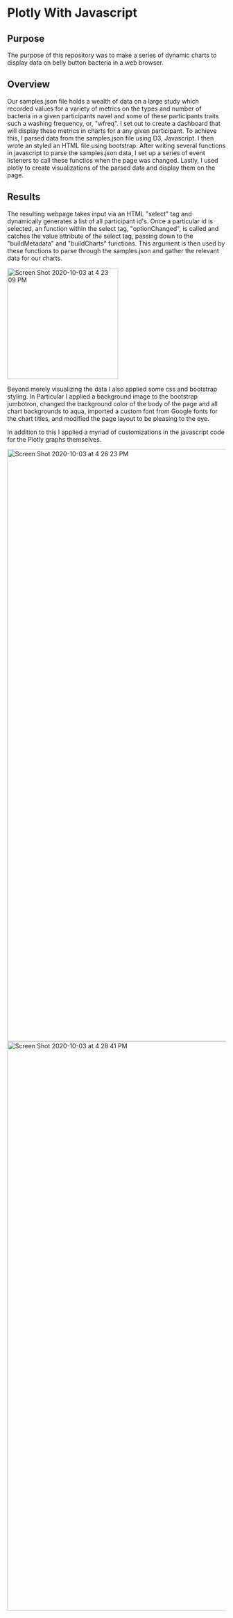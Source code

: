 # Plotly With Javascript

## Purpose
The purpose of this repository was to make a series of dynamic charts to display data on belly button bacteria in a web browser. 

## Overview
Our samples.json file holds a wealth of data on a large study which recorded values for a variety of metrics on the types and number of bacteria in a given participants navel and some of these participants traits such a washing frequency, or, "wfreq". I set out to create a dashboard that will display these metrics in charts for a any given participant. To achieve this, I parsed data from the samples.json file using D3, Javascript. I then wrote an styled an HTML file using bootstrap. After writing several functions in javascript to parse the samples.json data, I set up a series of event listeners to call these functios when the page was changed. Lastly, I used plotly to create visualizations of the parsed data and display them on the page.

## Results
The resulting webpage takes input via an HTML "select" tag and dynamically generates a list of all participant id's. Once a particular id is selected, an function within the select tag, "optionChanged", is called and catches the value attribute of the select tag, passing down to the "buildMetadata" and "buildCharts" functions. This argument is then used by these functions to parse through the samples.json and gather the relevant data for our charts.

<img width="256" alt="Screen Shot 2020-10-03 at 4 23 09 PM" src="https://user-images.githubusercontent.com/66881241/95003513-d1515880-0594-11eb-9575-877b7cce0a19.png">


Beyond merely visualizing the data I also applied some css and bootstrap styling. In Particular I applied a background image to the bootstrap jumbotron, changed the background color of the body of the page and all chart backgrounds to aqua, imported a custom font from Google fonts for the chart titles, and modified the page layout to be pleasing to the eye. 

In addition to this I applied a myriad of customizations in the javascript code for the Plotly graphs themselves.

<img width="1362" alt="Screen Shot 2020-10-03 at 4 26 23 PM" src="https://user-images.githubusercontent.com/66881241/95003555-4b81dd00-0595-11eb-9d77-09b45dc47484.png">


<img width="1310" alt="Screen Shot 2020-10-03 at 4 28 41 PM" src="https://user-images.githubusercontent.com/66881241/95003576-84ba4d00-0595-11eb-8b23-615f8ed4b594.png">


